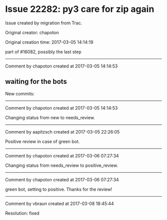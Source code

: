 # Issue 22282: py3 care for zip again

Issue created by migration from Trac.

Original creator: chapoton

Original creation time: 2017-03-05 14:14:19

part of #16082, possibly the last step


---

Comment by chapoton created at 2017-03-05 14:14:53

waiting for the bots
----
New commits:


---

Comment by chapoton created at 2017-03-05 14:14:53

Changing status from new to needs_review.


---

Comment by aapitzsch created at 2017-03-05 22:26:05

Positive review in case of green bot.


---

Comment by chapoton created at 2017-03-06 07:27:34

Changing status from needs_review to positive_review.


---

Comment by chapoton created at 2017-03-06 07:27:34

green bot, setting to positive. Thanks for the review!


---

Comment by vbraun created at 2017-03-08 18:45:44

Resolution: fixed
